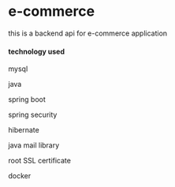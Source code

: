 # e-commerce
this is a backend api for e-commerce application
#### technology used
mysql

java

spring boot

spring security

hibernate

java mail library

root SSL certificate 

docker
